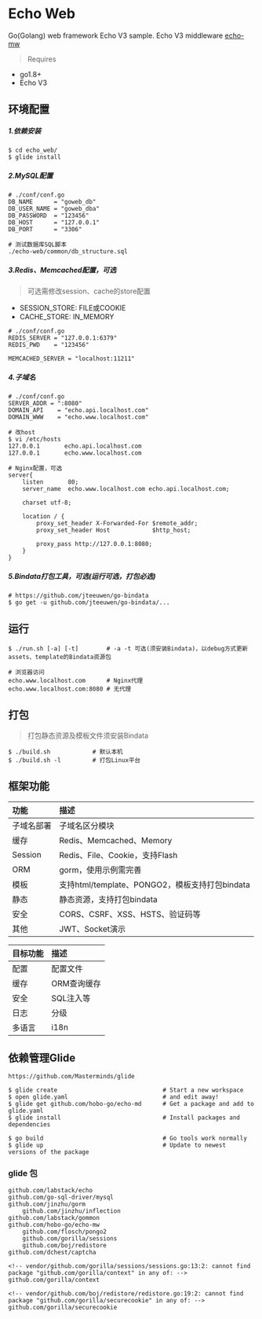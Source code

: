 # Echo Web
Go(Golang) web framework Echo V3 sample. Echo V3 middleware [echo-mw](https://github.com/hobo-go/echo-mw)

> Requires
- go1.8+
- Echo V3

## 环境配置

##### 1.依赖安装
```
$ cd echo_web/
$ glide install
```

##### 2.MySQL配置
```
# ./conf/conf.go
DB_NAME      = "goweb_db"
DB_USER_NAME = "goweb_dba"
DB_PASSWORD  = "123456"
DB_HOST      = "127.0.0.1"
DB_PORT      = "3306"

# 测试数据库SQL脚本
./echo-web/common/db_structure.sql
```

##### 3.Redis、Memcached配置，可选

> 可选需修改session、cache的store配置
- SESSION_STORE: FILE或COOKIE
- CACHE_STORE: IN_MEMORY

```
# ./conf/conf.go
REDIS_SERVER = "127.0.0.1:6379"
REDIS_PWD    = "123456"

MEMCACHED_SERVER = "localhost:11211"
```

##### 4.子域名
```
# ./conf/conf.go
SERVER_ADDR = ":8080"
DOMAIN_API    = "echo.api.localhost.com"
DOMAIN_WWW    = "echo.www.localhost.com"

# 改host
$ vi /etc/hosts
127.0.0.1       echo.api.localhost.com
127.0.0.1       echo.www.localhost.com

# Nginx配置，可选
server{
    listen       80;
    server_name  echo.www.localhost.com echo.api.localhost.com;

    charset utf-8;

    location / {
        proxy_set_header X-Forwarded-For $remote_addr;
        proxy_set_header Host            $http_host;

        proxy_pass http://127.0.0.1:8080;
    }
}
```

##### 5.Bindata打包工具，可选(运行可选，打包必选)
```
# https://github.com/jteeuwen/go-bindata
$ go get -u github.com/jteeuwen/go-bindata/...
```

## 运行
```
$ ./run.sh [-a] [-t]        # -a -t 可选(须安装Bindata)，以debug方式更新assets、template的Bindata资源包

# 浏览器访问
echo.www.localhost.com      # Nginx代理
echo.www.localhost.com:8080 # 无代理
```

## 打包
> 打包静态资源及模板文件须安装Bindata

```
$ ./build.sh 		    # 默认本机
$ ./build.sh -l		    # 打包Linux平台
```

## 框架功能

功能 | 描述
:--- | :---
子域名部署 | 子域名区分模块
缓存 | Redis、Memcached、Memory
Session | Redis、File、Cookie，支持Flash
ORM | gorm，使用示例需完善
模板 | 支持html/template、PONGO2，模板支持打包bindata
静态 | 静态资源，支持打包bindata
安全 | CORS、CSRF、XSS、HSTS、验证码等
其他 | JWT、Socket演示

目标功能 | 描述
:--- | :---
配置 | 配置文件
缓存 | ORM查询缓存
安全 | SQL注入等
日志 | 分级
多语言 | i18n

## 依赖管理Glide
```
https://github.com/Masterminds/glide

$ glide create                            	# Start a new workspace
$ open glide.yaml                         	# and edit away!
$ glide get github.com/hobo-go/echo-md 		# Get a package and add to glide.yaml
$ glide install                           	# Install packages and dependencies

$ go build                                	# Go tools work normally
$ glide up                                	# Update to newest versions of the package
```
### glide 包
```
github.com/labstack/echo
github.com/go-sql-driver/mysql
github.com/jinzhu/gorm
	github.com/jinzhu/inflection
github.com/labstack/gommon
github.com/hobo-go/echo-mw
	github.com/flosch/pongo2
	github.com/gorilla/sessions
	github.com/boj/redistore
github.com/dchest/captcha

<!-- vendor/github.com/gorilla/sessions/sessions.go:13:2: cannot find package "github.com/gorilla/context" in any of: -->
github.com/gorilla/context

<!-- vendor/github.com/boj/redistore/redistore.go:19:2: cannot find package "github.com/gorilla/securecookie" in any of: -->
github.com/gorilla/securecookie
```
